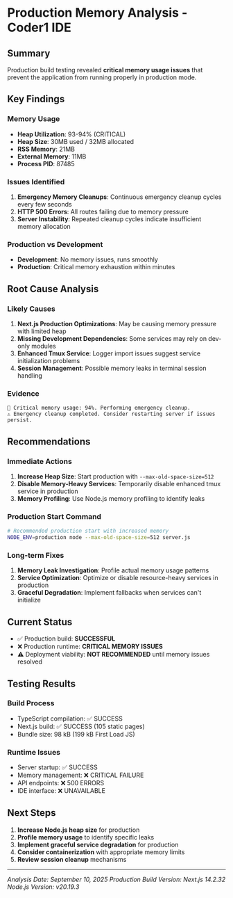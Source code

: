 # Production Memory Analysis - Coder1 IDE

## Summary

Production build testing revealed **critical memory usage issues** that prevent the application from running properly in production mode.

## Key Findings

### Memory Usage
- **Heap Utilization**: 93-94% (CRITICAL)
- **Heap Size**: 30MB used / 32MB allocated
- **RSS Memory**: 21MB
- **External Memory**: 11MB
- **Process PID**: 87485

### Issues Identified
1. **Emergency Memory Cleanups**: Continuous emergency cleanup cycles every few seconds
2. **HTTP 500 Errors**: All routes failing due to memory pressure
3. **Server Instability**: Repeated cleanup cycles indicate insufficient memory allocation

### Production vs Development
- **Development**: No memory issues, runs smoothly
- **Production**: Critical memory exhaustion within minutes

## Root Cause Analysis

### Likely Causes
1. **Next.js Production Optimizations**: May be causing memory pressure with limited heap
2. **Missing Development Dependencies**: Some services may rely on dev-only modules
3. **Enhanced Tmux Service**: Logger import issues suggest service initialization problems
4. **Session Management**: Possible memory leaks in terminal session handling

### Evidence
```
🚨 Critical memory usage: 94%. Performing emergency cleanup.
⚠️ Emergency cleanup completed. Consider restarting server if issues persist.
```

## Recommendations

### Immediate Actions
1. **Increase Heap Size**: Start production with `--max-old-space-size=512`
2. **Disable Memory-Heavy Services**: Temporarily disable enhanced tmux service in production
3. **Memory Profiling**: Use Node.js memory profiling to identify leaks

### Production Start Command
```bash
# Recommended production start with increased memory
NODE_ENV=production node --max-old-space-size=512 server.js
```

### Long-term Fixes
1. **Memory Leak Investigation**: Profile actual memory usage patterns
2. **Service Optimization**: Optimize or disable resource-heavy services in production
3. **Graceful Degradation**: Implement fallbacks when services can't initialize

## Current Status

- ✅ Production build: **SUCCESSFUL**
- ❌ Production runtime: **CRITICAL MEMORY ISSUES**
- ⚠️ Deployment viability: **NOT RECOMMENDED** until memory issues resolved

## Testing Results

### Build Process
- TypeScript compilation: ✅ SUCCESS
- Next.js build: ✅ SUCCESS (105 static pages)
- Bundle size: 98 kB (199 kB First Load JS)

### Runtime Issues
- Server startup: ✅ SUCCESS
- Memory management: ❌ CRITICAL FAILURE
- API endpoints: ❌ 500 ERRORS
- IDE interface: ❌ UNAVAILABLE

## Next Steps

1. **Increase Node.js heap size** for production
2. **Profile memory usage** to identify specific leaks
3. **Implement graceful service degradation** for production
4. **Consider containerization** with appropriate memory limits
5. **Review session cleanup** mechanisms

---
*Analysis Date: September 10, 2025*
*Production Build Version: Next.js 14.2.32*
*Node.js Version: v20.19.3*
